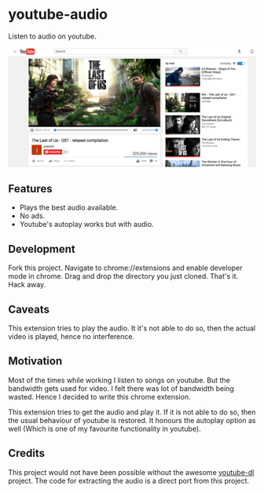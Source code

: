 # youtube-audio
Listen to audio on youtube.


![youtube-audio-screenshot](https://github.com/Dineshs91/youtube-audio/blob/master/youtube-audio-screenshot.png)


## Features
- Plays the best audio available.
- No ads.
- Youtube's autoplay works but with audio.

## Development
Fork this project. Navigate to chrome://extensions and enable developer mode in chrome. Drag and drop the directory you just 
cloned. That's it. Hack away.

## Caveats
This extension tries to play the audio. It it's not able to do so, then the actual video is played, hence no interference. 

## Motivation
Most of the times while working I listen to songs on youtube. But the bandwidth gets used for video.
I felt there was lot of bandwidth being wasted. Hence I decided to write this chrome extension.

This extension tries to get the audio and play it. If it is not able to do so, then the usual behaviour of youtube is 
restored. It honours the autoplay option as well (Which is one of my favourite functionality in youtube).

## Credits
This project would not have been possible without the awesome [youtube-dl](https://github.com/rg3/youtube-dl) project.
The code for extracting the audio is a direct port from this project.
